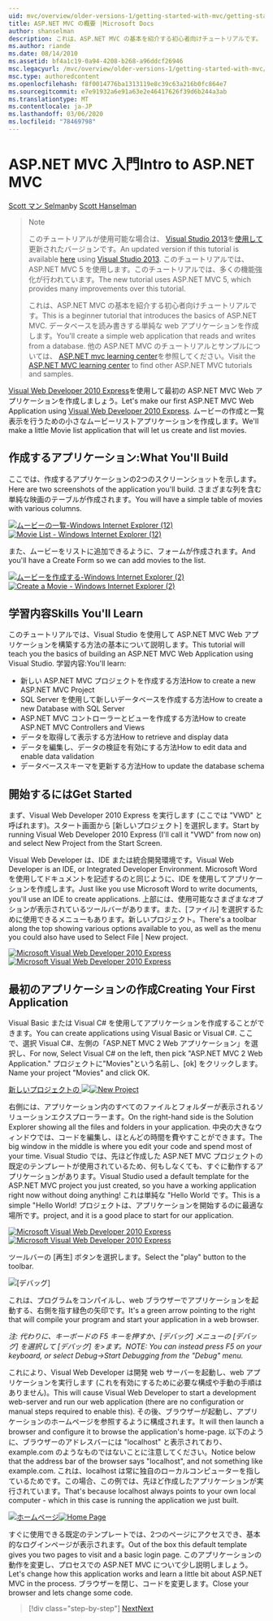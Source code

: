 ```yaml
---
uid: mvc/overview/older-versions-1/getting-started-with-mvc/getting-started-with-mvc-part1
title: ASP.NET MVC の概要 |Microsoft Docs
author: shanselman
description: これは、ASP.NET MVC の基本を紹介する初心者向けチュートリアルです。 データベースを読み書きする単純な web アプリケーションを作成します。
ms.author: riande
ms.date: 08/14/2010
ms.assetid: bf4a1c19-0a94-4208-b268-a96ddcf26946
msc.legacyurl: /mvc/overview/older-versions-1/getting-started-with-mvc/getting-started-with-mvc-part1
msc.type: authoredcontent
ms.openlocfilehash: f8f0014776ba1313119e8c39c63a216b0fc864e7
ms.sourcegitcommit: e7e91932a6e91a63e2e46417626f39d6b244a3ab
ms.translationtype: MT
ms.contentlocale: ja-JP
ms.lasthandoff: 03/06/2020
ms.locfileid: "78469798"
---
```

# <a name="intro-to-aspnet-mvc"></a><span data-ttu-id="b8d1f-104">ASP.NET MVC 入門</span><span class="sxs-lookup"><span data-stu-id="b8d1f-104">Intro to ASP.NET MVC</span></span>

<span data-ttu-id="b8d1f-105">[Scott マン Selman](https://github.com/shanselman)</span><span class="sxs-lookup"><span data-stu-id="b8d1f-105">by [Scott Hanselman](https://github.com/shanselman)</span></span>

> > [!NOTE]
> > <span data-ttu-id="b8d1f-106">このチュートリアルが使用可能な場合は、 [Visual Studio 2013](https://my.visualstudio.com/Downloads?q=visual%20studio%202013)を[使用して](../../getting-started/introduction/getting-started.md)更新されたバージョンです。</span><span class="sxs-lookup"><span data-stu-id="b8d1f-106">An updated version if this tutorial is available [here](../../getting-started/introduction/getting-started.md) using [Visual Studio 2013](https://my.visualstudio.com/Downloads?q=visual%20studio%202013).</span></span> <span data-ttu-id="b8d1f-107">このチュートリアルでは、ASP.NET MVC 5 を使用します。このチュートリアルでは、多くの機能強化が行われています。</span><span class="sxs-lookup"><span data-stu-id="b8d1f-107">The new tutorial uses ASP.NET MVC 5, which provides many improvements over this tutorial.</span></span>
>
>
> <span data-ttu-id="b8d1f-108">これは、ASP.NET MVC の基本を紹介する初心者向けチュートリアルです。</span><span class="sxs-lookup"><span data-stu-id="b8d1f-108">This is a beginner tutorial that introduces the basics of ASP.NET MVC.</span></span> <span data-ttu-id="b8d1f-109">データベースを読み書きする単純な web アプリケーションを作成します。</span><span class="sxs-lookup"><span data-stu-id="b8d1f-109">You'll create a simple web application that reads and writes from a database.</span></span> <span data-ttu-id="b8d1f-110">他の ASP.NET MVC のチュートリアルとサンプルについては、 [ASP.NET mvc learning center](../../../index.md)を参照してください。</span><span class="sxs-lookup"><span data-stu-id="b8d1f-110">Visit the [ASP.NET MVC learning center](../../../index.md) to find other ASP.NET MVC tutorials and samples.</span></span>

<span data-ttu-id="b8d1f-111">[Visual Web Developer 2010 Express](https://www.microsoft.com/express/Web/)を使用して最初の ASP.NET MVC Web アプリケーションを作成しましょう。</span><span class="sxs-lookup"><span data-stu-id="b8d1f-111">Let's make our first ASP.NET MVC Web Application using [Visual Web Developer 2010 Express](https://www.microsoft.com/express/Web/).</span></span> <span data-ttu-id="b8d1f-112">ムービーの作成と一覧表示を行うための小さなムービーリストアプリケーションを作成します。</span><span class="sxs-lookup"><span data-stu-id="b8d1f-112">We'll make a little Movie list application that will let us create and list movies.</span></span>

## <a name="what-youll-build"></a><span data-ttu-id="b8d1f-113">作成するアプリケーション:</span><span class="sxs-lookup"><span data-stu-id="b8d1f-113">What You'll Build</span></span>

<span data-ttu-id="b8d1f-114">ここでは、作成するアプリケーションの2つのスクリーンショットを示します。</span><span class="sxs-lookup"><span data-stu-id="b8d1f-114">Here are two screenshots of the application you'll build.</span></span> <span data-ttu-id="b8d1f-115">さまざまな列を含む単純な映画のテーブルが作成されます。</span><span class="sxs-lookup"><span data-stu-id="b8d1f-115">You will have a simple table of movies with various columns.</span></span>

<span data-ttu-id="b8d1f-116">[![ムービーの一覧-Windows Internet Explorer (12)](getting-started-with-mvc-part1/_static/image2.png)](getting-started-with-mvc-part1/_static/image1.png)</span><span class="sxs-lookup"><span data-stu-id="b8d1f-116">[![Movie List - Windows Internet Explorer (12)](getting-started-with-mvc-part1/_static/image2.png)](getting-started-with-mvc-part1/_static/image1.png)</span></span>

<span data-ttu-id="b8d1f-117">また、ムービーをリストに追加できるように、フォームが作成されます。</span><span class="sxs-lookup"><span data-stu-id="b8d1f-117">And you'll have a Create Form so we can add movies to the list.</span></span>

<span data-ttu-id="b8d1f-118">[![ムービーを作成する-Windows Internet Explorer (2)](getting-started-with-mvc-part1/_static/image4.png)](getting-started-with-mvc-part1/_static/image3.png)</span><span class="sxs-lookup"><span data-stu-id="b8d1f-118">[![Create a Movie - Windows Internet Explorer (2)](getting-started-with-mvc-part1/_static/image4.png)](getting-started-with-mvc-part1/_static/image3.png)</span></span>

## <a name="skills-youll-learn"></a><span data-ttu-id="b8d1f-119">学習内容</span><span class="sxs-lookup"><span data-stu-id="b8d1f-119">Skills You'll Learn</span></span>

<span data-ttu-id="b8d1f-120">このチュートリアルでは、Visual Studio を使用して ASP.NET MVC Web アプリケーションを構築する方法の基本について説明します。</span><span class="sxs-lookup"><span data-stu-id="b8d1f-120">This tutorial will teach you the basics of building an ASP.NET MVC Web Application using Visual Studio.</span></span> <span data-ttu-id="b8d1f-121">学習内容:</span><span class="sxs-lookup"><span data-stu-id="b8d1f-121">You'll learn:</span></span>

- <span data-ttu-id="b8d1f-122">新しい ASP.NET MVC プロジェクトを作成する方法</span><span class="sxs-lookup"><span data-stu-id="b8d1f-122">How to create a new ASP.NET MVC Project</span></span>
- <span data-ttu-id="b8d1f-123">SQL Server を使用して新しいデータベースを作成する方法</span><span class="sxs-lookup"><span data-stu-id="b8d1f-123">How to create a new Database with SQL Server</span></span>
- <span data-ttu-id="b8d1f-124">ASP.NET MVC コントローラーとビューを作成する方法</span><span class="sxs-lookup"><span data-stu-id="b8d1f-124">How to create ASP.NET MVC Controllers and Views</span></span>
- <span data-ttu-id="b8d1f-125">データを取得して表示する方法</span><span class="sxs-lookup"><span data-stu-id="b8d1f-125">How to retrieve and display data</span></span>
- <span data-ttu-id="b8d1f-126">データを編集し、データの検証を有効にする方法</span><span class="sxs-lookup"><span data-stu-id="b8d1f-126">How to edit data and enable data validation</span></span>
- <span data-ttu-id="b8d1f-127">データベーススキーマを更新する方法</span><span class="sxs-lookup"><span data-stu-id="b8d1f-127">How to update the database schema</span></span>

## <a name="get-started"></a><span data-ttu-id="b8d1f-128">開始するには</span><span class="sxs-lookup"><span data-stu-id="b8d1f-128">Get Started</span></span>

<span data-ttu-id="b8d1f-129">まず、Visual Web Developer 2010 Express を実行します (ここでは "VWD" と呼ばれます)。スタート画面から [新しいプロジェクト] を選択します。</span><span class="sxs-lookup"><span data-stu-id="b8d1f-129">Start by running Visual Web Developer 2010 Express (I'll call it "VWD" from now on) and select New Project from the Start Screen.</span></span>

<span data-ttu-id="b8d1f-130">Visual Web Developer は、IDE または統合開発環境です。</span><span class="sxs-lookup"><span data-stu-id="b8d1f-130">Visual Web Developer is an IDE, or Integrated Developer Environment.</span></span> <span data-ttu-id="b8d1f-131">Microsoft Word を使用してドキュメントを記述するのと同じように、IDE を使用してアプリケーションを作成します。</span><span class="sxs-lookup"><span data-stu-id="b8d1f-131">Just like you use Microsoft Word to write documents, you'll use an IDE to create applications.</span></span> <span data-ttu-id="b8d1f-132">上部には、使用可能なさまざまなオプションが表示されているツールバーがあります。また、[ファイル] を選択するために使用できるメニューもあります。新しいプロジェクト。</span><span class="sxs-lookup"><span data-stu-id="b8d1f-132">There's a toolbar along the top showing various options available to you, as well as the menu you could also have used to Select File | New project.</span></span>

<span data-ttu-id="b8d1f-133">[![Microsoft Visual Web Developer 2010 Express](getting-started-with-mvc-part1/_static/image6.png)](getting-started-with-mvc-part1/_static/image5.png)</span><span class="sxs-lookup"><span data-stu-id="b8d1f-133">[![Microsoft Visual Web Developer 2010 Express](getting-started-with-mvc-part1/_static/image6.png)](getting-started-with-mvc-part1/_static/image5.png)</span></span>

## <a name="creating-your-first-application"></a><span data-ttu-id="b8d1f-134">最初のアプリケーションの作成</span><span class="sxs-lookup"><span data-stu-id="b8d1f-134">Creating Your First Application</span></span>

<span data-ttu-id="b8d1f-135">Visual Basic または Visual C# を使用してアプリケーションを作成することができます。</span><span class="sxs-lookup"><span data-stu-id="b8d1f-135">You can create applications using Visual Basic or Visual C#.</span></span> <span data-ttu-id="b8d1f-136">ここで、選択 Visual C#、左側の「ASP.NET MVC 2 Web アプリケーション」を選択し、</span><span class="sxs-lookup"><span data-stu-id="b8d1f-136">For now, Select Visual C# on the left, then pick "ASP.NET MVC 2 Web Application."</span></span> <span data-ttu-id="b8d1f-137">プロジェクトに"Movies"という名前し、[ok] をクリックします。</span><span class="sxs-lookup"><span data-stu-id="b8d1f-137">Name your project "Movies" and click OK.</span></span>

<span data-ttu-id="b8d1f-138">[新しいプロジェクトの ![](getting-started-with-mvc-part1/_static/image8.png)](getting-started-with-mvc-part1/_static/image7.png)</span><span class="sxs-lookup"><span data-stu-id="b8d1f-138">[![New Project](getting-started-with-mvc-part1/_static/image8.png)](getting-started-with-mvc-part1/_static/image7.png)</span></span>

<span data-ttu-id="b8d1f-139">右側には、アプリケーション内のすべてのファイルとフォルダーが表示されるソリューションエクスプローラーます。</span><span class="sxs-lookup"><span data-stu-id="b8d1f-139">On the right-hand side is the Solution Explorer showing all the files and folders in your application.</span></span> <span data-ttu-id="b8d1f-140">中央の大きなウィンドウでは、コードを編集し、ほとんどの時間を費やすことができます。</span><span class="sxs-lookup"><span data-stu-id="b8d1f-140">The big window in the middle is where you edit your code and spend most of your time.</span></span> <span data-ttu-id="b8d1f-141">Visual Studio では、先ほど作成した ASP.NET MVC プロジェクトの既定のテンプレートが使用されているため、何もしなくても、すぐに動作するアプリケーションがあります。</span><span class="sxs-lookup"><span data-stu-id="b8d1f-141">Visual Studio used a default template for the ASP.NET MVC project you just created, so you have a working application right now without doing anything!</span></span> <span data-ttu-id="b8d1f-142">これは単純な "Hello World です。</span><span class="sxs-lookup"><span data-stu-id="b8d1f-142">This is a simple "Hello World!</span></span> <span data-ttu-id="b8d1f-143">プロジェクトは、アプリケーションを開始するのに最適な場所です。</span><span class="sxs-lookup"><span data-stu-id="b8d1f-143">project, and it is a good place to start for our application.</span></span>

<span data-ttu-id="b8d1f-144">[![Microsoft Visual Web Developer 2010 Express](getting-started-with-mvc-part1/_static/image10.png)](getting-started-with-mvc-part1/_static/image9.png)</span><span class="sxs-lookup"><span data-stu-id="b8d1f-144">[![Microsoft Visual Web Developer 2010 Express](getting-started-with-mvc-part1/_static/image10.png)](getting-started-with-mvc-part1/_static/image9.png)</span></span>

<span data-ttu-id="b8d1f-145">ツールバーの [再生] ボタンを選択します。</span><span class="sxs-lookup"><span data-stu-id="b8d1f-145">Select the "play" button to the toolbar.</span></span>

![[デバッグ]](getting-started-with-mvc-part1/_static/image11.png)

<span data-ttu-id="b8d1f-147">これは、プログラムをコンパイルし、web ブラウザーでアプリケーションを起動する、右側を指す緑色の矢印です。</span><span class="sxs-lookup"><span data-stu-id="b8d1f-147">It's a green arrow pointing to the right that will compile your program and start your application in a web browser.</span></span>

<span data-ttu-id="b8d1f-148">*注: 代わりに、キーボードの F5 キーを押すか、[デバッグ] メニューの [デバッグ] を選択して [デバッグ] を&gt;ます。*</span><span class="sxs-lookup"><span data-stu-id="b8d1f-148">*NOTE: You can instead press F5 on your keyboard, or select Debug-&gt;Start Debugging from the "Debug" menu.*</span></span>

<span data-ttu-id="b8d1f-149">これにより、Visual Web Developer は開発 web サーバーを起動し、web アプリケーションを実行します (これを有効にするために必要な構成や手動の手順はありません)。</span><span class="sxs-lookup"><span data-stu-id="b8d1f-149">This will cause Visual Web Developer to start a development web-server and run our web application (there are no configuration or manual steps required to enable this).</span></span> <span data-ttu-id="b8d1f-150">その後、ブラウザーが起動し、アプリケーションのホームページを参照するように構成されます。</span><span class="sxs-lookup"><span data-stu-id="b8d1f-150">It will then launch a browser and configure it to browse the application's home-page.</span></span> <span data-ttu-id="b8d1f-151">以下のように、ブラウザーのアドレスバーには "localhost" と表示されており、example.com のようなものではないことに注意してください。</span><span class="sxs-lookup"><span data-stu-id="b8d1f-151">Notice below that the address bar of the browser says "localhost", and not something like example.com.</span></span> <span data-ttu-id="b8d1f-152">これは、localhost は常に独自のローカルコンピューターを指しているためです。この場合、この例では、先ほど作成したアプリケーションが実行されています。</span><span class="sxs-lookup"><span data-stu-id="b8d1f-152">That's because localhost always points to your own local computer - which in this case is running the application we just built.</span></span>

<span data-ttu-id="b8d1f-153">[![ホームページ](getting-started-with-mvc-part1/_static/image13.png)](getting-started-with-mvc-part1/_static/image12.png)</span><span class="sxs-lookup"><span data-stu-id="b8d1f-153">[![Home Page](getting-started-with-mvc-part1/_static/image13.png)](getting-started-with-mvc-part1/_static/image12.png)</span></span>

<span data-ttu-id="b8d1f-154">すぐに使用できる既定のテンプレートでは、2つのページにアクセスでき、基本的なログインページが表示されます。</span><span class="sxs-lookup"><span data-stu-id="b8d1f-154">Out of the box this default template gives you two pages to visit and a basic login page.</span></span> <span data-ttu-id="b8d1f-155">このアプリケーションの動作を変更し、プロセスでの ASP.NET MVC について少し説明しましょう。</span><span class="sxs-lookup"><span data-stu-id="b8d1f-155">Let's change how this application works and learn a little bit about ASP.NET MVC in the process.</span></span> <span data-ttu-id="b8d1f-156">ブラウザーを閉じ、コードを変更します。</span><span class="sxs-lookup"><span data-stu-id="b8d1f-156">Close your browser and lets change some code.</span></span>

> [!div class="step-by-step"]
> [<span data-ttu-id="b8d1f-157">Next</span><span class="sxs-lookup"><span data-stu-id="b8d1f-157">Next</span></span>](getting-started-with-mvc-part2.md)
